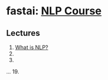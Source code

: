 # fastai:  [NLP Course](https://www.fast.ai/2019/07/08/fastai-nlp/)

## Lectures
1. [What is NLP?]() 
2.
3.
...
19.
